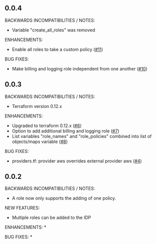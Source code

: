 ## 0.0.4

BACKWARDS INCOMPATIBILITIES / NOTES:
* Variable "create_all_roles" was removed

ENHANCEMENTS:
* Enable all roles to take a custom policy ([#11](https://github.com/zoitech/terraform-aws-saml/issues/11))

BUG FIXES:
* Make billing and logging role independent from one another ([#10](https://github.com/zoitech/terraform-aws-saml/issues/10))

## 0.0.3

BACKWARDS INCOMPATIBILITIES / NOTES:
* Terraform version 0.12.x

ENHANCEMENTS:
* Upgraded to terraform 0.12.x ([#6](https://github.com/zoitech/terraform-aws-saml/issues/6))
* Option to add additional billing and logging role ([#7](https://github.com/zoitech/terraform-aws-saml/issues/7))
* List variables "role_names" and "role_policies" combined into list of objects/maps variable ([#8](https://github.com/zoitech/terraform-aws-saml/issues/8))

BUG FIXES:
* providers.tf: provider aws overrides external provider aws ([#4](https://github.com/zoitech/terraform-aws-saml/issues/4))

## 0.0.2

BACKWARDS INCOMPATIBILITIES / NOTES:
* A role now only supports the adding of one policy.

NEW FEATURES:
* Multiple roles can be added to the IDP

ENHANCEMENTS:
*

BUG FIXES:
* 
